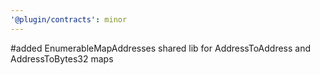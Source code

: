 ```yaml
---
'@plugin/contracts': minor
---
```


#added EnumerableMapAddresses shared lib for AddressToAddress and AddressToBytes32 maps
